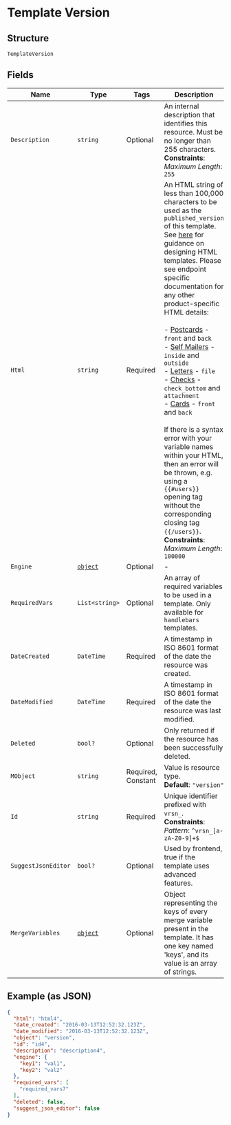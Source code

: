 
# Template Version

## Structure

`TemplateVersion`

## Fields

| Name | Type | Tags | Description |
|  --- | --- | --- | --- |
| `Description` | `string` | Optional | An internal description that identifies this resource. Must be no longer than 255 characters.<br>**Constraints**: *Maximum Length*: `255` |
| `Html` | `string` | Required | An HTML string of less than 100,000 characters to be used as the `published_version` of this template. See [here](#section/HTML-Examples) for guidance on designing HTML templates. Please see endpoint specific documentation for any other product-specific HTML details:<br><br>- [Postcards](#operation/postcard_create) - `front` and `back`<br>- [Self Mailers](#operation/self_mailer_create) - `inside` and `outside`<br>- [Letters](#operation/letter_create) - `file`<br>- [Checks](#operation/check_create) - `check_bottom` and `attachment`<br>- [Cards](#operation/card_create) - `front` and `back`<br><br>If there is a syntax error with your variable names within your HTML, then an error will be thrown, e.g. using a `{{#users}}` opening tag without the corresponding closing tag `{{/users}}`.<br>**Constraints**: *Maximum Length*: `100000` |
| `Engine` | [`object`](../../doc/models/m-object-enum.md) | Optional | - |
| `RequiredVars` | `List<string>` | Optional | An array of required variables to be used in a template. Only available for `handlebars` templates. |
| `DateCreated` | `DateTime` | Required | A timestamp in ISO 8601 format of the date the resource was created. |
| `DateModified` | `DateTime` | Required | A timestamp in ISO 8601 format of the date the resource was last modified. |
| `Deleted` | `bool?` | Optional | Only returned if the resource has been successfully deleted. |
| `MObject` | `string` | Required, Constant | Value is resource type.<br>**Default**: `"version"` |
| `Id` | `string` | Required | Unique identifier prefixed with `vrsn_`.<br>**Constraints**: *Pattern*: `^vrsn_[a-zA-Z0-9]+$` |
| `SuggestJsonEditor` | `bool?` | Optional | Used by frontend, true if the template uses advanced features. |
| `MergeVariables` | [`object`](../../doc/models/m-object-enum.md) | Optional | Object representing the keys of every merge variable present in the template. It has one key named 'keys', and its value is an array of strings. |

## Example (as JSON)

```json
{
  "html": "html4",
  "date_created": "2016-03-13T12:52:32.123Z",
  "date_modified": "2016-03-13T12:52:32.123Z",
  "object": "version",
  "id": "id4",
  "description": "description4",
  "engine": {
    "key1": "val1",
    "key2": "val2"
  },
  "required_vars": [
    "required_vars7"
  ],
  "deleted": false,
  "suggest_json_editor": false
}
```

